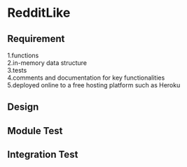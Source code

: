 # RedditLike

## Requirement

1.functions<br/>
2.in-memory data structure<br/>
3.tests<br/>
4.comments and documentation for key functionalities<br/>
5.deployed online to a free hosting platform such as Heroku<br/>

## Design

## Module Test

## Integration Test
